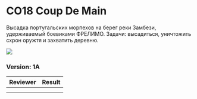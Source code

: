 ﻿# CO18 Coup De Main
 
Высадка португальских морпехов на берег реки Замбези, удерживаемый боевиками ФРЕЛИМО. Задачи: высадиться, уничтожить схрон оружтя и захватить деревню.

<img src='https://raw.githubusercontent.com/rempopo/CO18_Coup_De_Main_1A.isladuala3/main/overview.jpg' />	

### Version: 1A


| Reviewer | Result |
| ------------ | ------------- |
|  |  |
|  |  |


